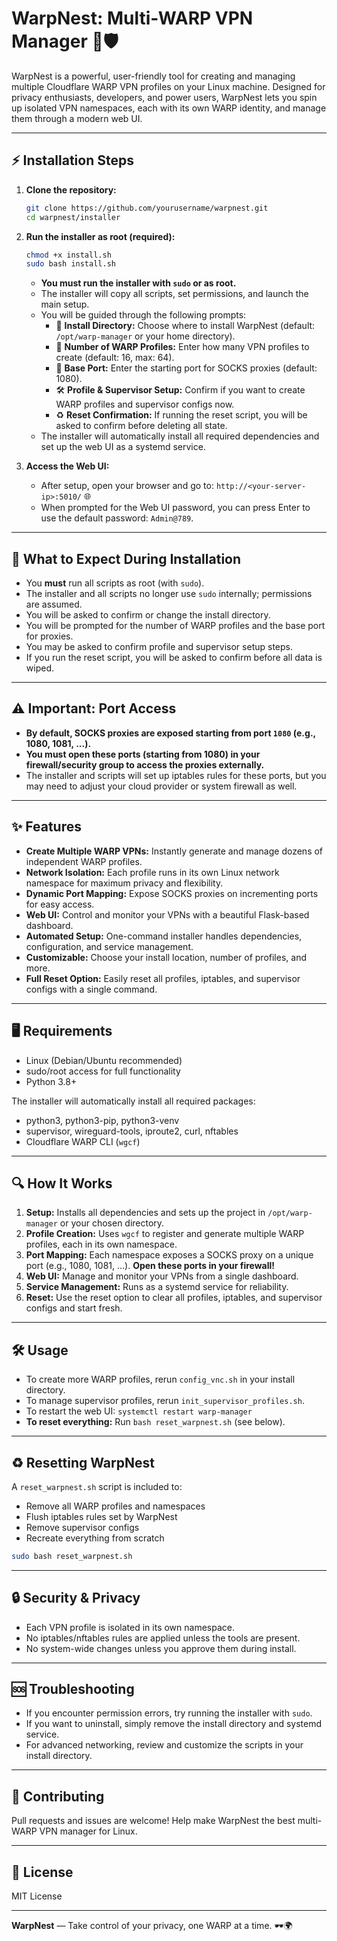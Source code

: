 # WarpNest: Multi-WARP VPN Manager 🚀🛡️

WarpNest is a powerful, user-friendly tool for creating and managing multiple Cloudflare WARP VPN profiles on your Linux machine. Designed for privacy enthusiasts, developers, and power users, WarpNest lets you spin up isolated VPN namespaces, each with its own WARP identity, and manage them through a modern web UI.

---

## ⚡️ Installation Steps

1. **Clone the repository:**
   ```sh
   git clone https://github.com/yourusername/warpnest.git
   cd warpnest/installer
   ```
2. **Run the installer as root (required):**
   ```sh
   chmod +x install.sh
   sudo bash install.sh
   ```
   - **You must run the installer with `sudo` or as root.**
   - The installer will copy all scripts, set permissions, and launch the main setup.
   - You will be guided through the following prompts:
     - 📁 **Install Directory:** Choose where to install WarpNest (default: `/opt/warp-manager` or your home directory).
     - 🔢 **Number of WARP Profiles:** Enter how many VPN profiles to create (default: 16, max: 64).
     - 🔌 **Base Port:** Enter the starting port for SOCKS proxies (default: 1080).
     - 🛠️ **Profile & Supervisor Setup:** Confirm if you want to create WARP profiles and supervisor configs now.
     - ♻️ **Reset Confirmation:** If running the reset script, you will be asked to confirm before deleting all state.
   - The installer will automatically install all required dependencies and set up the web UI as a systemd service.

3. **Access the Web UI:**
   - After setup, open your browser and go to: `http://<your-server-ip>:5010/` 🌐
   - When prompted for the Web UI password, you can press Enter to use the default password: `Admin@789`.

---

## 🔔 What to Expect During Installation
- You **must** run all scripts as root (with `sudo`).
- The installer and all scripts no longer use `sudo` internally; permissions are assumed.
- You will be asked to confirm or change the install directory.
- You will be prompted for the number of WARP profiles and the base port for proxies.
- You may be asked to confirm profile and supervisor setup steps.
- If you run the reset script, you will be asked to confirm before all data is wiped.

---

## ⚠️ Important: Port Access
- **By default, SOCKS proxies are exposed starting from port `1080` (e.g., 1080, 1081, ...).**
- **You must open these ports (starting from 1080) in your firewall/security group to access the proxies externally.**
- The installer and scripts will set up iptables rules for these ports, but you may need to adjust your cloud provider or system firewall as well.

---

## ✨ Features
- **Create Multiple WARP VPNs:** Instantly generate and manage dozens of independent WARP profiles.
- **Network Isolation:** Each profile runs in its own Linux network namespace for maximum privacy and flexibility.
- **Dynamic Port Mapping:** Expose SOCKS proxies on incrementing ports for easy access.
- **Web UI:** Control and monitor your VPNs with a beautiful Flask-based dashboard.
- **Automated Setup:** One-command installer handles dependencies, configuration, and service management.
- **Customizable:** Choose your install location, number of profiles, and more.
- **Full Reset Option:** Easily reset all profiles, iptables, and supervisor configs with a single command.

---

## 🖥️ Requirements
- Linux (Debian/Ubuntu recommended)
- sudo/root access for full functionality
- Python 3.8+

The installer will automatically install all required packages:
- python3, python3-pip, python3-venv
- supervisor, wireguard-tools, iproute2, curl, nftables
- Cloudflare WARP CLI (`wgcf`)

---

## 🔍 How It Works
1. **Setup:** Installs all dependencies and sets up the project in `/opt/warp-manager` or your chosen directory.
2. **Profile Creation:** Uses `wgcf` to register and generate multiple WARP profiles, each in its own namespace.
3. **Port Mapping:** Each namespace exposes a SOCKS proxy on a unique port (e.g., 1080, 1081, ...). **Open these ports in your firewall!**
4. **Web UI:** Manage and monitor your VPNs from a single dashboard.
5. **Service Management:** Runs as a systemd service for reliability.
6. **Reset:** Use the reset option to clear all profiles, iptables, and supervisor configs and start fresh.

---

## 🛠️ Usage
- To create more WARP profiles, rerun `config_vnc.sh` in your install directory.
- To manage supervisor profiles, rerun `init_supervisor_profiles.sh`.
- To restart the web UI: `systemctl restart warp-manager`
- **To reset everything:** Run `bash reset_warpnest.sh` (see below).

---

## ♻️ Resetting WarpNest
A `reset_warpnest.sh` script is included to:
- Remove all WARP profiles and namespaces
- Flush iptables rules set by WarpNest
- Remove supervisor configs
- Recreate everything from scratch

```sh
sudo bash reset_warpnest.sh
```

---

## 🔒 Security & Privacy
- Each VPN profile is isolated in its own namespace.
- No iptables/nftables rules are applied unless the tools are present.
- No system-wide changes unless you approve them during install.

---

## 🆘 Troubleshooting
- If you encounter permission errors, try running the installer with `sudo`.
- If you want to uninstall, simply remove the install directory and systemd service.
- For advanced networking, review and customize the scripts in your install directory.

---

## 🤝 Contributing
Pull requests and issues are welcome! Help make WarpNest the best multi-WARP VPN manager for Linux.

---

## 📄 License
MIT License

---

**WarpNest** — Take control of your privacy, one WARP at a time. 🕶️🌍
